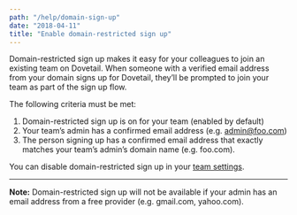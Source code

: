 ```yaml
---
path: "/help/domain-sign-up"
date: "2018-04-11"
title: "Enable domain-restricted sign up"
---
```


Domain-restricted sign up makes it easy for your colleagues to join an existing team on Dovetail. When someone with a verified email address from your domain signs up for Dovetail, they’ll be prompted to join your team as part of the sign up flow.

The following criteria must be met:

1.  Domain-restricted sign up is on for your team (enabled by default)
1.  Your team’s admin has a confirmed email address (e.g. admin@foo.com)
1.  The person signing up has a confirmed email address that exactly matches your team’s admin’s domain name (e.g. foo.com).

You can disable domain-restricted sign up in your [team settings]().

---

**Note:** Domain-restricted sign up will not be available if your admin has an email address from a free provider (e.g. gmail.com, yahoo.com).
